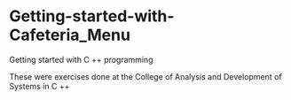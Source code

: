# Getting-started-with-Cafeteria_Menu
 Getting started with C ++ programming
 
These were exercises done at the College of Analysis and Development of Systems in C ++


